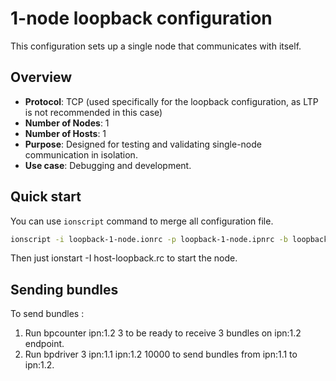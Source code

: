 # 1-node loopback configuration

This configuration sets up a single node that communicates with itself.

## Overview
- **Protocol**: TCP (used specifically for the loopback configuration, as LTP is not recommended in this case)
- **Number of Nodes**: 1
- **Number of Hosts**: 1
- **Purpose**: Designed for testing and validating single-node communication in isolation.
- **Use case**: Debugging and development.

## Quick start

You can use `ionscript` command to merge all configuration file.

```bash
ionscript -i loopback-1-node.ionrc -p loopback-1-node.ipnrc -b loopback-1-node.bprc -b loopbackstart-1-node.bprc -O host-loopback.rc
```

Then just ionstart -I host-loopback.rc to start the node.

## Sending bundles

To send bundles :
1. Run bpcounter ipn:1.2 3 to be ready to receive 3 bundles on ipn:1.2 endpoint.
2. Run bpdriver 3 ipn:1.1 ipn:1.2 10000 to send bundles from ipn:1.1 to ipn:1.2.

